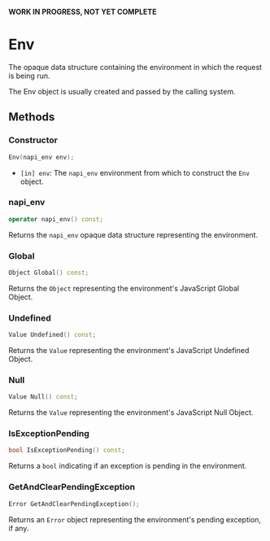 **WORK IN PROGRESS, NOT YET COMPLETE**

# Env

The opaque data structure containing the environment in which the request is being run.

The Env object is usually created and passed by the calling system.

## Methods

### Constructor

```cpp
Env(napi_env env);
```

- `[in] env`: The `napi_env` environment from which to construct the `Env` object.

### napi_env

```cpp
operator napi_env() const;
```

Returns the `napi_env` opaque data structure representing the environment.

### Global

```cpp
Object Global() const;
```

Returns the `Object` representing the environment's JavaScript Global Object.

### Undefined

```cpp
Value Undefined() const;
```

Returns the `Value` representing the environment's JavaScript Undefined Object.

### Null

```cpp
Value Null() const;
```

Returns the `Value` representing the environment's JavaScript Null Object.

### IsExceptionPending

```cpp
bool IsExceptionPending() const;
```

Returns a `bool` indicating if an exception is pending in the environment.

### GetAndClearPendingException

```cpp
Error GetAndClearPendingException();
```

Returns an `Error` object representing the environment's pending exception, if any.
